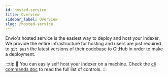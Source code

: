 ```yaml
---
id: hosted-service
title: Overview
sidebar_label: Overview
slug: /hosted-service
---
```


Envio's hosted service is the easiest way to deploy and host your indexer. We provide the entire infrastructure for hosting and users are just required to `git push` the latest versions of their codebase to GitHub in order to make a deployment.

:::tip
🧰 You can easily self host your indexer on a machine. Check the [cli commands doc](../Guides/cli-commands.md) to read the full list of controls.
:::
